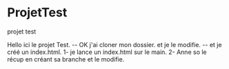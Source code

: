 # ProjetTest

projet test

Hello ici le projet Test.
-- OK j'ai cloner mon dossier. et je le modifie.
-- et je créé un index.html.
1- je lance un index.html sur le main.
2- Anne so le récup en créant sa branche et le modifie.
